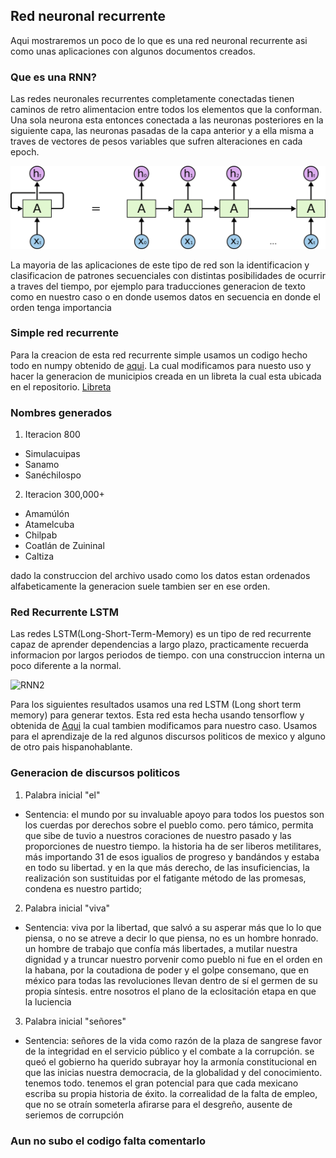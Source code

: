## Red neuronal recurrente

Aqui mostraremos un poco de lo que es una red neuronal recurrente asi como unas aplicaciones
con algunos documentos creados.

### Que es una RNN?

Las redes neuronales recurrentes completamente conectadas tienen caminos de retro alimentacion
entre todos los elementos que la conforman. Una sola neurona esta entonces conectada a las 
neuronas posteriores en la siguiente capa, las neuronas pasadas de la capa anterior y a ella
misma a traves de vectores de pesos variables que sufren alteraciones en cada epoch.  
  
![RNN](codigos/RNN-unrolled.png)

La mayoria de las aplicaciones de este tipo de red son la identificacion y clasificacion de patrones
secuenciales con distintas posibilidades de ocurrir a traves del tiempo, por ejemplo para traducciones
generacion de texto como en nuestro caso o en donde usemos datos en secuencia en donde el orden tenga
importancia

### Simple red recurrente

Para la creacion de esta red recurrente simple usamos un codigo hecho todo en numpy obtenido de [aqui](https://gist.github.com/karpathy/d4dee566867f8291f086).
La cual modificamos para nuesto uso y hacer la generacion de municipios creada en un libreta
la cual esta ubicada en el repositorio. [Libreta](codigos/simple-RNN.ipynb)

### Nombres generados

1. Iteracion 800
* Simulacuipas
* Sanamo
* Sanéchilospo

2. Iteracion 300,000+
* Amamúlón
* Atamelcuba
* Chilpab
* Coatlán de Zuininal
* Caltiza

dado la construccion del archivo usado como los datos estan ordenados alfabeticamente
la generacion suele tambien ser en ese orden.

### Red Recurrente LSTM

Las redes LSTM(Long-Short-Term-Memory) es un tipo de red recurrente capaz de aprender dependencias
a largo plazo, practicamente recuerda informacion por largos periodos de tiempo. con una construccion interna
un poco diferente a la normal.

![RNN2](codigos/LSTM3--chain.png)

Para los siguientes resultados usamos una red LSTM (Long short term memory) para generar textos.
Esta red esta hecha usando tensorflow y obtenida de [Aqui](https://github.com/spiglerg/RNN_Text_Generation_Tensorflow) la cual tambien 
modificamos para nuestro caso. Usamos para el aprendizaje de la red algunos discursos politicos de mexico y alguno de otro pais hispanohablante.

### Generacion de discursos politicos


1. Palabra inicial "el"
* Sentencia:
el mundo por su invaluable apoyo para todos los puestos son los cuerdas por derechos sobre el pueblo como. 
pero támico, permita que sibe de tuvio a nuestros coraciones de nuestro pasado y las proporciones de nuestro tiempo.
la historia ha de ser liberos metilitares, más importando 31 de esos igualios de progreso y 
bandándos y estaba en todo su libertad. y en la que más derecho, de las insuficiencias, 
la realización son sustituidas por el fatigante método de las promesas, condena es nuestro partido;

2. Palabra inicial "viva"
* Sentencia:
viva por la libertad, que salvó a su asperar más que lo lo que piensa, o no se atreve a decir lo que piensa, no es un hombre honrado. 
un hombre de trabajo que confía más libertades, a mutilar nuestra dignidad y a truncar nuestro 
porvenir como pueblo ni fue en el orden en la habana, por la coutadiona de poder y el golpe consemano, 
que en méxico para todas las revoluciones llevan dentro de sí el germen de su propia síntesis. 
entre nosotros el plano de la eclositación etapa en que la luciencia

3. Palabra inicial "señores"
* Sentencia:
señores de la vida como razón de la plaza de sangrese favor de la integridad en el servicio público y el combate a la corrupción.
se queó el gobierno ha querido subrayar hoy la armonía constitucional en que las inicias nuestra democracia, 
de la globalidad y del conocimiento. tenemos todo. tenemos el gran potencial para que cada mexicano escriba 
su propia historia de éxito. la correalidad de la falta de empleo, que no se otraín someterla afirarse para el desgreño, 
ausente de seriemos de corrupción


### Aun no subo el codigo falta comentarlo
